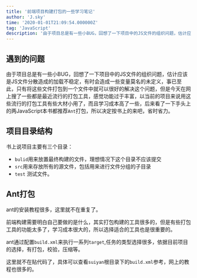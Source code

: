 ```yaml
---
title: '前端项目构建打包的一些学习笔记'
author: 'J.sky'
time: '2020-01-01T21:09:54.000000Z'
tag: 'JavaScript'
description: '由于项目总是有一些小BUG，回想了一下项目中的JS文件的组织问题，估计应该是JS文件分散造成的加载不稳定，有时会造成一些变量莫名的未定义，事已至此，只有将这些文件打包到一个文件中就可以很好的解决这个问题，但是今天在网上搜了一些都是最近流行的打包工具，感觉功能过于丰富，以当前的项目来说用这些流行的打包工具有些大材小用了，而且学习成本高了一些，后来看了一下手头上的两JavaScript本书都推荐Ant打包，所以决定按书上的来吧，省时省力。'
---
```


## 遇到的问题

由于项目总是有一些小BUG，回想了一下项目中的JS文件的组织问题，估计应该是JS文件分散造成的加载不稳定，有时会造成一些变量莫名的未定义，事已至此，只有将这些文件打包到一个文件中就可以很好的解决这个问题，但是今天在网上搜了一些都是最近流行的打包工具，感觉功能过于丰富，以当前的项目来说用这些流行的打包工具有些大材小用了，而且学习成本高了一些，后来看了一下手头上的两JavaScript本书都推荐`Ant`打包，所以决定按书上的来吧，省时省力。

## 项目目录结构

书上说项目主要有三个目录：

* `bulid`用来放置最终构建的文件，理想情况下这个目录不应该提交
* `src`用来存放所有的源文件，包括用来进行文件分组的子目录
* `test` 测试文件。

## Ant打包

ant的安装教程很多，这里就不在重复了。

前端构建需要明白自己要做的是什么，其实打包构建的工具很多的，但是有些打包工具的功能太多了，学习成本很大的，所以选择适合的工具也是很重要的。

ant通过配置`build.xml`来执行一系列`target`,任务的类型选择很多，依据目前项目的选择，有打包，校验，压缩等。

这里就不在贴代码了，具体可以查看`suiyan`根目录下的`build.xml`参考，网上的教程也很多的。



